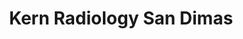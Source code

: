 ---
slug: kern-radiology-memorial-medical-plaza
title: Kern Radiology San Dimas
address: 3838 San Dimas Street, A-120 
state: California
stateAbbreviation: CA
city: Bakersfield
postal: 99301
url: (https://www.radnet.com/kern-radiology//locations/kern-radiology-memorial-medical-plaza)
htmlHead:    null
body:    null
appointmentUrl: (http://connect.radnet.com/KernPP)
walkInTitle: Walk-In Hours
walkInDetails: Mon - Fri | 8:00 am - 4:00 pm
places:
- {
    name: "RadNet Bakersfield (Kern Radiology) | Kern Radiology San Dimas",
    longitude: -119.007180000000,
    latitude: 35.394070000000,
}
---